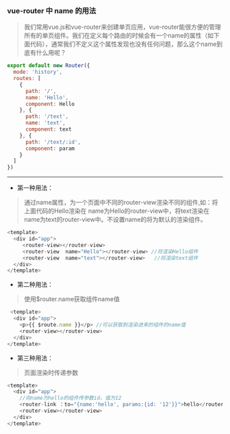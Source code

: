 ### vue-router 中 name 的用法
> 我们常用vue.js和vue-router来创建单页应用，vue-router能很方便的管理所有的单页组件。我们在定义每个路由的时候会有一个name的属性（如下面代码），通常我们不定义这个属性发现也没有任何问题，那么这个name到底有什么用呢？

```javascript
export default new Router({
  mode: 'history',
  routes: [
    {
      path: '/',
      name: 'Hello',
      component: Hello
    }, {
      path: '/text',
      name: 'text',
      component: text
    }, {
      path: '/text/:id',
      component: param
    }
  ]
})
```
-------
- 第一种用法：

> 通过name属性，为一个页面中不同的router-view渲染不同的组件,如：将上面代码的Hello渲染在 name为Hello的router-view中，将text渲染在name为text的router-view中。不设置name的将为默认的渲染组件。

```javascript
<template>
  <div id="app">
     <router-view></router-view>
     <router-view  name="Hello"></router-view> //将渲染Hello组件
     <router-view  name="text"></router-view>   //将渲染text组件
  </div>
</template>
```
- 第二种用法：

>  使用$router.name获取组件name值

```javascript
 <template>
  <div id="app">
    <p>{{ $route.name }}</p> //可以获取到渲染进来的组件的name值
    <router-view></router-view>
  </div>
</template>
```
- 第三种用法：

> 页面渲染时传递参数

```javascript
<template>
  <div id="app">
    //向name为hello的组件传参数id，值为12
    <router-link ：to="{name:'hello', params:{id: '12'}}">hello</router-link> 
    <router-view></router-view>
  </div>
</template>
      